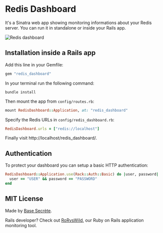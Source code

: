 # Redis Dashboard

It's a Sinatra web app showing monitoring informations about your Redis server.
You can run it in standalone or inside your Rails app.

![Redis dashboard](https://github.com/BaseSecrete/redis_dashboard/blob/master/screenshot.jpg)

## Installation inside a Rails app

Add this line in your Gemfile:
```ruby
gem "redis_dashboard"
```

In your terminal run the following command:
```shell
bundle install
```

Then mount the app from `config/routes.rb`:
```ruby
mount RedisDashboard::Application, at: "redis_dashboard"
```

Specify the Redis URLs in `config/redis_dashboard.rb`:
```ruby
RedisDashboard.urls = ["redis://localhost"]
```

Finally visit http://localhost/redis_dashboard/.

## Authentication

To protect your dashboard you can setup a basic HTTP authentication:

```ruby
RedisDashboard::Application.use(Rack::Auth::Basic) do |user, password|
  user == "USER" && password == "PASSWORD"
end
```

## MIT License

Made by [Base Secrète](https://basesecrete.com).

Rails developer? Check out [RoRvsWild](https://rorvswild.com), our Ruby on Rails application monitoring tool.
